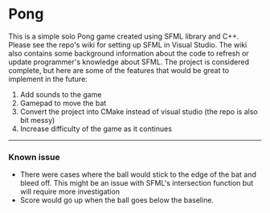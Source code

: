 # Pong
This is a simple solo Pong game created using SFML library and C++. Please see the repo's wiki for setting up SFML in Visual Studio. The wiki also contains some background information about the code to refresh or update programmer's knowledge about SFML. The project is considered complete, but here are some of the features that would be great to implement in the future:

1. Add sounds to the game
2. Gamepad to move the bat
3. Convert the project into CMake instead of visual studio (the repo is also bit messy)
4. Increase difficulty of the game as it continues
---
### Known issue
- There were cases where the ball would stick to the edge of the bat and bleed off. This might be an issue with SFML's intersection function but will require more investigation
- Score would go up when the ball goes below the baseline.
